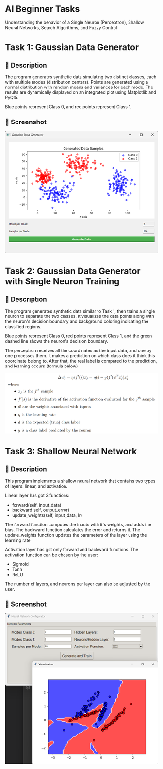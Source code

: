 # AI Beginner Tasks  
Understanding the behavior of a Single Neuron (Perceptron), Shallow Neural Networks, Search Algorithms, and Fuzzy Control  

# Task 1: Gaussian Data Generator

## 📌 Description

The program generates synthetic data simulating two distinct classes, each with multiple modes (distribution centers). Points are generated using a normal distribution with random means and variances for each mode. The results are dynamically displayed on an integrated plot using Matplotlib and PyQt5.

Blue points represent Class 0, and red points represent Class 1.

## 📸 Screenshot

![Task 1 Screenshot](Screenshots/task1screenshot.png)



# Task 2: Gaussian Data Generator with Single Neuron Training

## 📌 Description

The program generates synthetic data similar to Task 1, then trains a single neuron to separate the two classes. It visualizes the data points along with the neuron's decision boundary and background coloring indicating the classified regions.

Blue points represent Class 0, red points represent Class 1, and the green dashed line shows the neuron's decision boundary.

The perceptron receives all the coordinates as the input data, and one by one processes them. It makes a prediction on which class does it think this coordinate belong to. After that, the real label is compared to the prediction, and learning occurs (formula below)

![Task 2 formula](Screenshots/task2.1screenshot.png)


# Task 3: Shallow Neural Network

## 📌 Description

This program implements a shallow neural network that contains two types of layers: linear, and activation.


Linear layer has got 3 functions:
  - forward(self, input_data)
  - backward(self, output_error)
  - update_weights(self, input_data, lr)

The forward function computes the inputs with it's weights, and adds the bias.
The backward function calculates the error and returns it.
The update_weights function updates the parameters of the layer using the learning rate


Activation layer has got only forward and backward functions. The activation function can be chosen by the user:
  - Sigmoid
  - Tanh
  - ReLU


The number of layers, and neurons per layer can also be adjusted by the user.

## 📸 Screenshot

![Task 3 Screenshot](Screenshots/task3screenshot.png)
